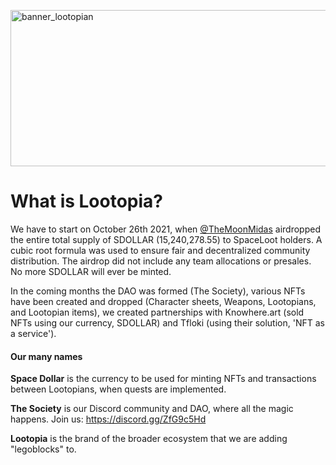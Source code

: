 <!DOCTYPE html>
<html lang="en-US">
<body>
<div class="myDiv">

<p><img src="/_media/banner_sg_lootopians.png" alt="banner_lootopian" width="750" height="250"></p>

<h1>What is Lootopia?</h1>

<p>We have to start on October 26th 2021, when <a href="https://twitter.com/TheMoonMidas">@TheMoonMidas</a> airdropped the entire total supply of SDOLLAR (15,240,278.55) to SpaceLoot holders. A cubic root formula was used to ensure fair and decentralized community distribution. The airdrop did not include any team allocations or presales. No more SDOLLAR will ever be minted.</p>

<p>In the coming months the DAO was formed (The Society), various NFTs have been created and dropped (Character sheets, Weapons, Lootopians, and Lootopian items), we created partnerships with Knowhere.art (sold NFTs using our currency, SDOLLAR) and Tfloki (using their solution, 'NFT as a service').</p>

<h4>Our many names</h4>
<p><b>Space Dollar</b> is the currency to be used for minting NFTs and transactions between Lootopians, when quests are implemented.</p>
<p><b>The Society</b> is our Discord community and DAO, where all the magic happens. Join us: <a href="https://discord.gg/ZfG9c5Hd">https://discord.gg/ZfG9c5Hd</a></p>
<p><b>Lootopia</b> is the brand of the broader ecosystem that we are adding "legoblocks" to.</p>
</div>
</body>
